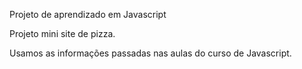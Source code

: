 Projeto de aprendizado em Javascript

Projeto mini site de pizza.

Usamos as informações passadas nas aulas do curso de Javascript.

